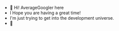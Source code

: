 - 👋 Hi! AverageGoogler here
- I Hope you are having a great time!
- I'm just trying to get into the development universe.
- 🚀
<!---
AverageGoogler/AverageGoogler is a ✨ special ✨ repository because its `README.md` (this file) appears on your GitHub profile.
You can click the Preview link to take a look at your changes.
--->

